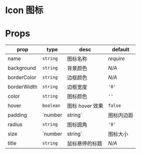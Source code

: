 # Icon 图标

# Props
| prop | type | desc | default |
| ---- | ---- | ---- | ------- |
| name | `string` | 图标名称 | *require* |
| background | `string` | 背景颜色 | *N/A* |
| borderColor | `string` | 边框颜色 | *N/A* |
| borderWidth | `string` | 边框宽度 | `'0'` |
| color | `string` | 图标颜色 | `''` |
| hover | `boolean` | 图标 hover 效果 | `false` |
| padding | `number | string` | 图标内边距 | `0` |
| radius | `string` | 图标圆角 | `'0'` |
| size | `number | string` | 图标大小 | `16` |
| title | `string` | 鼠标悬停的标题 | *N/A* |

